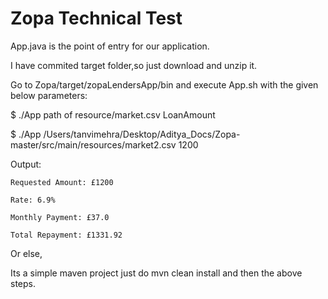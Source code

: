 # Zopa Technical Test

App.java is the point of entry for our application.


I have commited target folder,so just download and unzip it.

Go to Zopa/target/zopaLendersApp/bin and execute App.sh with the given below parameters:

$ ./App path of resource/market.csv LoanAmount

$ ./App /Users/tanvimehra/Desktop/Aditya_Docs/Zopa-master/src/main/resources/market2.csv 1200
   
   Output:
   
    Requested Amount: £1200
    
    Rate: 6.9%
    
    Monthly Payment: £37.0
    
    Total Repayment: £1331.92
    
    
 Or else,
 
 Its a simple maven project just do mvn clean install and then the above steps.
